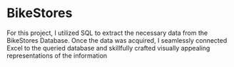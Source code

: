 # BikeStores
For this project, I utilized SQL to extract the necessary data from the BikeStores Database. Once the data was acquired, I seamlessly connected Excel to the queried database and skillfully crafted visually appealing representations of the information
